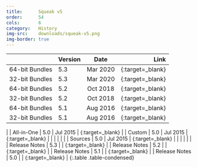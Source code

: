 ```yaml
---
title:      Squeak v5
order:      54
cols:       6
category:   History
img-src:    downloads/squeak-v5.png
img-border: true
---
```


|                | Version   | Date     | Link                                                         |
| -------------- |:--------- |:--------:| ------------------------------------------------------------:|
| 64-bit Bundles | 5.3       | Mar 2020 | [<i class="fa fa-external-link"></i>][53_64]{:target=_blank} |
| 32-bit Bundles | 5.3       | Mar 2020 | [<i class="fa fa-external-link"></i>][53_32]{:target=_blank} |
| 64-bit Bundles | 5.2       | Oct 2018 | [<i class="fa fa-external-link"></i>][52_64]{:target=_blank} |
| 32-bit Bundles | 5.2       | Oct 2018 | [<i class="fa fa-external-link"></i>][52_32]{:target=_blank} |
| 64-bit Bundles | 5.1       | Aug 2016 | [<i class="fa fa-external-link"></i>][51_64]{:target=_blank} |
| 32-bit Bundles | 5.1       | Aug 2016 | [<i class="fa fa-external-link"></i>][51_32]{:target=_blank} |
|
| All-in-One     | 5.0       | Jul 2015 | [<i class="fa fa-download"></i>][50]{:target=_blank}         |
| Custom         | 5.0       | Jul 2015 | [<i class="fa fa-external-link"></i>][50c]{:target=_blank}   |
|                |           |          |                                                              |
| Sources        | 5.0       | Jul 2015 | [<i class="fa fa-download"></i>][50s]{:target=_blank}        |
|                |           |          |                                                              |
| Release Notes  | 5.3       |          | [<i class="fa fa-external-link"></i>][53r]{:target=_blank}   |
| Release Notes  | 5.2       |          | [<i class="fa fa-external-link"></i>][52r]{:target=_blank}   |
| Release Notes  | 5.1       |          | [<i class="fa fa-external-link"></i>][51r]{:target=_blank}   |
| Release Notes  | 5.0       |          | [<i class="fa fa-external-link"></i>][50r]{:target=_blank}   |
{:.table .table-condensed}

[50]: https://files.squeak.org/5.0/Squeak5.0-15120-32bit/Squeak5.0-15120-32bit-All-in-One.zip
[50c]: https://files.squeak.org/5.0/Squeak5.0-15120-32bit/

[51_32]: https://files.squeak.org/5.1/Squeak5.1-16548-32bit/
[51_64]: https://files.squeak.org/5.1/Squeak5.1-16548-64bit/

[52_64]: https://files.squeak.org/5.2/Squeak5.2-18234-64bit/
[52_32]: https://files.squeak.org/5.2/Squeak5.2-18234-32bit/

[53_64]: https://files.squeak.org/5.3/Squeak5.3-19486-64bit/
[53_32]: https://files.squeak.org/5.3/Squeak5.3-19486-32bit/

[50s]: https://files.squeak.org/sources_files/SqueakV50.sources.gz

[53r]: https://github.com/squeak-smalltalk/squeak-app/blob/squeak-trunk/release-notes/5.3
[52r]: https://github.com/squeak-smalltalk/squeak-app/blob/squeak-trunk/release-notes/5.2
[51r]: https://github.com/squeak-smalltalk/squeak-app/blob/squeak-trunk/release-notes/5.1
[50r]: https://github.com/squeak-smalltalk/squeak-app/blob/squeak-trunk/release-notes/5.0
